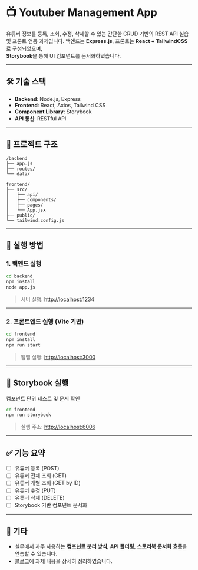 # 📺 Youtuber Management App

유튜버 정보를 등록, 조회, 수정, 삭제할 수 있는 간단한 CRUD 기반의 REST API 실습 및 프론트 연동 과제입니다.
백엔드는 **Express.js**, 프론트는 **React + TailwindCSS**로 구성되었으며,  
**Storybook**을 통해 UI 컴포넌트를 문서화하였습니다.

---

## 🛠️ 기술 스택

- **Backend**: Node.js, Express
- **Frontend**: React, Axios, Tailwind CSS
- **Component Library**: Storybook
- **API 통신**: RESTful API

---

## 📁 프로젝트 구조

```
/backend
├── app.js
├── routes/
└── data/

frontend/
├── src/
│   ├── api/
│   ├── components/
│   ├── pages/
│   └── App.jsx
├── public/
└── tailwind.config.js
```

---

## 🚀 실행 방법

### 1. 백엔드 실행

```bash
cd backend
npm install
node app.js
```

> 서버 실행: [http://localhost:1234](http://localhost:1234)

---

### 2. 프론트엔드 실행 (Vite 기반)

```bash
cd frontend
npm install
npm run start
```

> 웹앱 실행: [http://localhost:3000](http://localhost:3000)

---

## 📘 Storybook 실행

컴포넌트 단위 테스트 및 문서 확인

```bash
cd frontend
npm run storybook
```

> 실행 주소: [http://localhost:6006](http://localhost:6006)

---

## ✅ 기능 요약

- [ ] 유튜버 등록 (POST)
- [ ] 유튜버 전체 조회 (GET)
- [ ] 유튜버 개별 조회 (GET by ID)
- [ ] 유튜버 수정 (PUT)
- [ ] 유튜버 삭제 (DELETE)
- [ ] Storybook 기반 컴포넌트 문서화

---

## 💬 기타

- 실무에서 자주 사용하는 **컴포넌트 분리 방식**, **API 폴더링**, **스토리북 문서화 흐름**을 연습할 수 있습니다.
- [블로그](https://seonohblog.netlify.app/2.dev-log/express-&-node/express-%EA%B8%B0%EB%B0%98-%EC%9C%A0%ED%8A%9C%EB%B2%84-api-%ED%94%84%EB%A1%9C%EC%A0%9D%ED%8A%B8.html)에 과제 내용을 상세히 정리하였습니다.
